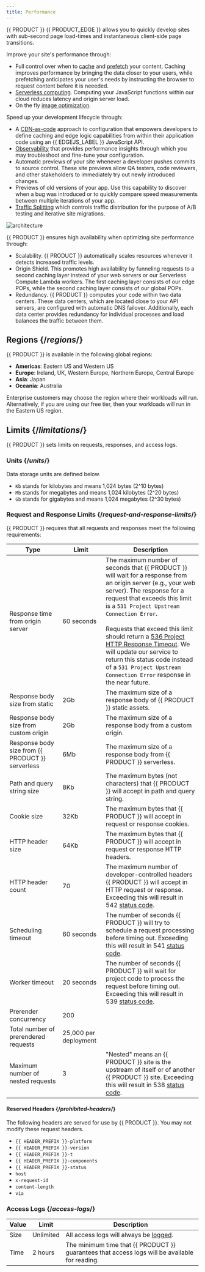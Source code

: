 ```yaml
---
title: Performance
---
```


{{ PRODUCT }} {{ PRODUCT_EDGE }} allows you to quickly develop sites with sub-second page load-times and instantaneous client-side page transitions. 

Improve your site's performance through:

-   Full control over when to [cache](/guides/performance/caching) and [prefetch](/guides/performance/prefetching) your content. Caching improves performance by bringing the data closer to your users, while prefetching anticipates your user's needs by instructing the browser to request content before it is neeeded. 
-   [Serverless computing](/guides/performance/serverless_compute). Computing your JavaScript functions within our cloud reduces latency and origin server load.
-   On the fly [image optimization](/guides/performance/image_optimization).

Speed up your development lifecycle through:

-   A [CDN-as-code](/guides/performance/cdn_as_code) approach to configuration that empowers developers to define caching and edge logic capabilities from within their application code using an {{ EDGEJS_LABEL }} JavaScript API. 
-   [Observability](/guides/performance/observability) that provides performance insights through which you may troubleshoot and fine-tune your configuration. 
-   Automatic previews of your site whenever a developer pushes commits to source control. These site previews allow QA testers, code reviewers, and other stakeholders to immediately try out newly introduced changes. 
-   Previews of old versions of your app. Use this capability to discover when a bug was introduced or to quickly compare speed measurements between multiple iterations of your app.
-   [Traffic Splitting](/guides/performance/traffic_splitting) which controls traffic distribution for the purpose of A/B testing and iterative site migrations. 

![architecture](/images/overview/architecture.png)

{{ PRODUCT }} ensures high availability when optimizing site performance through:

-   Scalability. {{ PRODUCT }} automatically scales resources whenever it detects increased traffic levels. 
-   Origin Shield. This promotes high availability by funneling requests to a second caching layer instead of your web servers or our Serverless Compute Lambda workers. The first caching layer consists of our edge POPs, while the second caching layer consists of our global POPs.
-   Redundancy. {{ PRODUCT }} computes your code within two data centers. These data centers, which are located close to your API servers, are configured with automatic DNS failover. Additionally, each data center provides redundancy for individual processes and load balances the traffic between them. 

## Regions {/*regions*/}

{{ PRODUCT }} is available in the following global regions:

-   **Americas**: Eastern US and Western US
-   **Europe**: Ireland, UK, Western Europe, Northern Europe, Central Europe
-   **Asia**: Japan
-   **Oceania**: Australia

<Callout type="info">

  Enterprise customers may choose the region where their workloads will run. Alternatively, if you are using our free tier, then your workloads will run in the Eastern US region.

</Callout>


## Limits {/*limitations*/}

{{ PRODUCT }} sets limits on requests, responses, and access logs.

### Units {/*units*/}

Data storage units are defined below.

- `Kb` stands for kilobytes and means 1,024 bytes (2^10 bytes)
- `Mb` stands for megabytes and means 1,024 kilobytes (2^20 bytes)
- `Gb` stands for gigabytes and means 1,024 megabytes (2^30 bytes)

### Request and Response Limits {/*request-and-response-limits*/}

{{ PRODUCT }} requires that all requests and responses meet the following requirements:

| Type                                                  | Limit                 | Description                                                                                                                                                                           |
| ----------------------------------------------------- | --------------------- | ------------------------------------------------------------------------------------------------------------------------------------------------------------------------------------- |
| Response time from origin server                      | 60 seconds            | The maximum number of seconds that {{ PRODUCT }} will wait for a response from an origin server (e.g., your web server). The response for a request that exceeds this limit is a `531 Project Upstream Connection Error`. <br /><br /><Callout type="warning">Requests that exceed this limit should return a [536 Project HTTP Response Timeout](/guides/performance/response#status-codes#536). We will update our service to return this status code instead of a `531 Project Upstream Connection Error` response in the near future. </Callout>  |
| Response body size from static                        | 2Gb                   | The maximum size of a response body of {{ PRODUCT }} static assets.                                                                                                              |
| Response body size from custom origin                 | 2Gb                   | The maximum size of a response body from a custom origin.                                                                                                                             |
| Response body size from {{ PRODUCT }} serverless | 6Mb                   | The maximum size of a response body from {{ PRODUCT }} serverless.                                                                                                               |
| Path and query string size                            | 8Kb                   | The maximum bytes (not characters) that {{ PRODUCT }} will accept in path and query string.                                                                                      |
| Cookie size                                           | 32Kb                  | The maximum bytes that {{ PRODUCT }} will accept in request or response cookies.                                                                                                 |
| HTTP header size                                      | 64Kb                  | The maximum bytes that {{ PRODUCT }} will accept in request or response HTTP headers.                                                                                            |
| HTTP header count                                     | 70                    | The maximum number of developer-controlled headers {{ PRODUCT }} will accept in HTTP request or response. Exceeding this will result in 542 [status code](/guides/performance/response#status-codes). |
| Scheduling timeout                                    | 60 seconds            | The number of seconds {{ PRODUCT }} will try to schedule a request processing before timing out. Exceeding this will result in 541 [status code](/guides/performance/response#status-codes).          |
| Worker timeout                                        | 20 seconds            | The number of seconds {{ PRODUCT }} will wait for project code to process the request before timing out. Exceeding this will result in 539 [status code](/guides/performance/response#status-codes).  |
| Prerender concurrency                                 | 200                   |
| Total number of prerendered requests                  | 25,000 per deployment |
| Maximum number of nested requests                     | 3                     | "Nested" means an {{ PRODUCT }} site is the upstream of itself or of another {{ PRODUCT }} site. Exceeding this will result in 538 [status code](/guides/performance/response#status-codes).     |

#### Reserved Headers {/*prohibited-headers*/}

The following headers are served for use by {{ PRODUCT }}. You may not modify these request headers. 

* `{{ HEADER_PREFIX }}-platform`
* `{{ HEADER_PREFIX }}-version`
* `{{ HEADER_PREFIX }}-t`
* `{{ HEADER_PREFIX }}-components`
* `{{ HEADER_PREFIX }}-status`
* `host`
* `x-request-id`
* `content-length`
* `via`

### Access Logs {/*access-logs*/}

| Value | Limit     | Description                                                                                         |
| ----- | --------- | --------------------------------------------------------------------------------------------------- |
| Size  | Unlimited | All access logs will always be [logged](/guides/logs#access-logs).                          |
| Time  | 2 hours   | The minimum time that {{ PRODUCT }} guarantees that access logs will be available for reading. |

